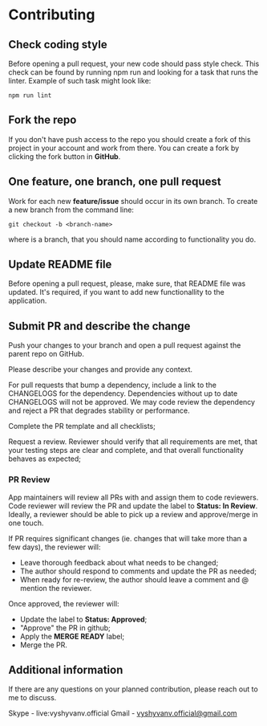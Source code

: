 # Contributing

## Check coding style
Before opening a pull request, your new code should pass style check. This check can be found by running npm run and looking for a task that runs the linter. Example of such task might look like:

```
npm run lint
```

## Fork the repo
If you don't have push access to the repo you should create a fork of this project in your account and work from there. You can create a fork by clicking the fork button in **GitHub**.

## One feature, one branch, one pull request
Work for each new **feature/issue** should occur in its own branch. To create a new branch from the command line:

```
git checkout -b <branch-name>
```

where <branch-name> is a branch, that you should name according to functionality you do.

## Update README file
Before opening a pull request, please, make sure, that README file was updated. It's required, if you want to add new functionallity to the application. 

## Submit PR and describe the change
Push your changes to your branch and open a pull request against the parent repo on GitHub.

Please describe your changes and provide any context.

For pull requests that bump a dependency, include a link to the CHANGELOGS for the dependency. Dependencies without up to date CHANGELOGS will not be approved. We may code review the dependency and reject a PR that degrades stability or performance.

Complete the PR template and all checklists;

Request a review. Reviewer should verify that all requirements are met, that your testing steps are clear and complete, and that overall functionality behaves as expected;

### PR Review
App maintainers will review all PRs with and assign them to code reviewers. Code reviewer will review the PR and update the label to **Status: In Review**. Ideally, a reviewer should be able to pick up a review and approve/merge in one touch.

If PR requires significant changes (ie. changes that will take more than a few days), the reviewer will:
- Leave thorough feedback about what needs to be changed;
- The author should respond to comments and update the PR as needed;
- When ready for re-review, the author should leave a comment and @ mention the reviewer.

Once approved, the reviewer will:
- Update the label to **Status: Approved**;
- "Approve" the PR in github;
- Apply the **MERGE READY** label;
- Merge the PR.

## Additional information
If there are any questions on your planned contribution, please reach out to me to discuss.

Skype - live:vyshyvanv.official
Gmail - vyshyvanv.official@gmail.com
